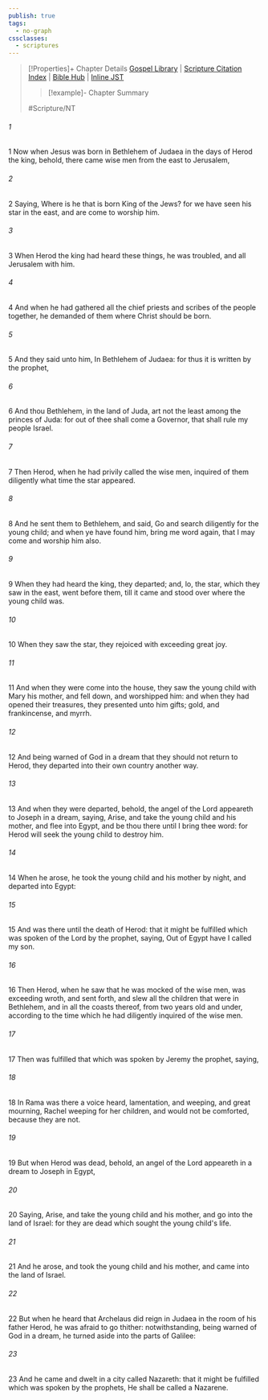 ```yaml
---
publish: true
tags:
  - no-graph
cssclasses:
  - scriptures
---
```

>[!Properties]+ Chapter Details
>[Gospel Library](https://churchofjesuschrist.org/study/scriptures/nt/matt/2?lang=eng)    |    [Scripture Citation Index](https://scriptures.byu.edu/#08c02::c08c02)    |    [Bible Hub](https://biblehub.com/matthew/2.htm)    |    [Inline JST](https://scripturetoolbox.com/html/ic/Matthew/2.html)
>>[!example]- Chapter Summary
>> 
> 
>
>#Scripture/NT
###### 1
1 Now when Jesus was born in Bethlehem of Judaea in the days of Herod the king, behold, there came wise men from the east to Jerusalem,
###### 2
2 Saying, Where is he that is born King of the Jews? for we have seen his star in the east, and are come to worship him.
###### 3
3 When Herod the king had heard these things, he was troubled, and all Jerusalem with him.
###### 4
4 And when he had gathered all the chief priests and scribes of the people together, he demanded of them where Christ should be born.
###### 5
5 And they said unto him, In Bethlehem of Judaea: for thus it is written by the prophet,
###### 6
6 And thou Bethlehem, in the land of Juda, art not the least among the princes of Juda: for out of thee shall come a Governor, that shall rule my people Israel.
###### 7
7 Then Herod, when he had privily called the wise men, inquired of them diligently what time the star appeared.
###### 8
8 And he sent them to Bethlehem, and said, Go and search diligently for the young child; and when ye have found him, bring me word again, that I may come and worship him also.
###### 9
9 When they had heard the king, they departed; and, lo, the star, which they saw in the east, went before them, till it came and stood over where the young child was.
###### 10
10 When they saw the star, they rejoiced with exceeding great joy.
###### 11
11 And when they were come into the house, they saw the young child with Mary his mother, and fell down, and worshipped him: and when they had opened their treasures, they presented unto him gifts; gold, and frankincense, and myrrh.
###### 12
12 And being warned of God in a dream that they should not return to Herod, they departed into their own country another way.
###### 13
13 And when they were departed, behold, the angel of the Lord appeareth to Joseph in a dream, saying, Arise, and take the young child and his mother, and flee into Egypt, and be thou there until I bring thee word: for Herod will seek the young child to destroy him.
###### 14
14 When he arose, he took the young child and his mother by night, and departed into Egypt:
###### 15
15 And was there until the death of Herod: that it might be fulfilled which was spoken of the Lord by the prophet, saying, Out of Egypt have I called my son.
###### 16
16 Then Herod, when he saw that he was mocked of the wise men, was exceeding wroth, and sent forth, and slew all the children that were in Bethlehem, and in all the coasts thereof, from two years old and under, according to the time which he had diligently inquired of the wise men.
###### 17
17 Then was fulfilled that which was spoken by Jeremy the prophet, saying,
###### 18
18 In Rama was there a voice heard, lamentation, and weeping, and great mourning, Rachel weeping for her children, and would not be comforted, because they are not.
###### 19
19 But when Herod was dead, behold, an angel of the Lord appeareth in a dream to Joseph in Egypt,
###### 20
20 Saying, Arise, and take the young child and his mother, and go into the land of Israel: for they are dead which sought the young child's life.
###### 21
21 And he arose, and took the young child and his mother, and came into the land of Israel.
###### 22
22 But when he heard that Archelaus did reign in Judaea in the room of his father Herod, he was afraid to go thither: notwithstanding, being warned of God in a dream, he turned aside into the parts of Galilee:
###### 23
23 And he came and dwelt in a city called Nazareth: that it might be fulfilled which was spoken by the prophets, He shall be called a Nazarene.
